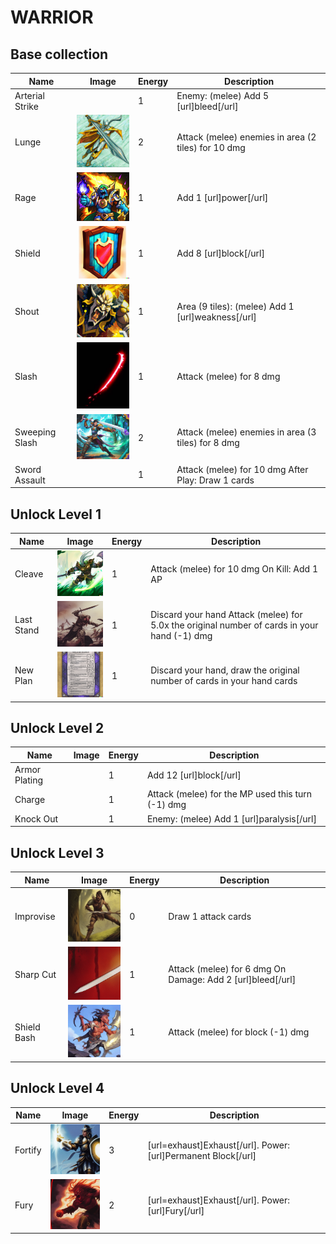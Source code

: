 # WARRIOR

## Base collection
| Name | Image | Energy | Description |
| ---- | ----- | ------ | ----------- |
| Arterial Strike | <missing> | 1 | Enemy:  (melee) Add 5 [url]bleed[/url]  |
| Lunge | <img alt='Lunge' src='../../resources/lunge.png' width='128'/> | 2 | Attack (melee) enemies in area (2 tiles) for 10 dmg  |
| Rage | <img alt='Rage' src='../../resources/rage.png' width='128'/> | 1 | Add 1 [url]power[/url]  |
| Shield | <img alt='Shield' src='../../resources/shield.png' width='128'/> | 1 | Add 8 [url]block[/url]  |
| Shout | <img alt='Shout' src='../../resources/shout.png' width='128'/> | 1 | Area (9 tiles):  (melee) Add 1 [url]weakness[/url]  |
| Slash | <img alt='Slash' src='../../resources/slash.png' width='128'/> | 1 | Attack (melee) for 8 dmg  |
| Sweeping Slash | <img alt='Sweeping Slash' src='../../resources/sweeping_slash.png' width='128'/> | 2 | Attack (melee) enemies in area (3 tiles) for 8 dmg  |
| Sword Assault | <missing> | 1 | Attack (melee) for 10 dmg After Play: Draw 1 cards  |

## Unlock Level 1
| Name | Image | Energy | Description |
| ---- | ----- | ------ | ----------- |
| Cleave | <img alt='Cleave' src='../../resources/cleave.png' width='128'/> | 1 | Attack (melee) for 10 dmg On Kill: Add 1 AP  |
| Last Stand | <img alt='Last Stand' src='../../resources/last_stand.png' width='128'/> | 1 | Discard your hand Attack (melee) for 5.0x the original number of cards in your hand (-1) dmg  |
| New Plan | <img alt='New Plan' src='../../resources/new_plan.png' width='128'/> | 1 | Discard your hand, draw the original number of cards in your hand cards  |

## Unlock Level 2
| Name | Image | Energy | Description |
| ---- | ----- | ------ | ----------- |
| Armor Plating | <missing> | 1 | Add 12 [url]block[/url]  |
| Charge | <missing> | 1 | Attack (melee) for the MP used this turn (-1) dmg  |
| Knock Out | <missing> | 1 | Enemy:  (melee) Add 1 [url]paralysis[/url]  |

## Unlock Level 3
| Name | Image | Energy | Description |
| ---- | ----- | ------ | ----------- |
| Improvise | <img alt='Improvise' src='../../resources/improvise.png' width='128'/> | 0 | Draw 1 attack cards  |
| Sharp Cut | <img alt='Sharp Cut' src='../../resources/sharp_cut.png' width='128'/> | 1 | Attack (melee) for 6 dmg On Damage: Add 2 [url]bleed[/url]  |
| Shield Bash | <img alt='Shield Bash' src='../../resources/shield_bash.png' width='128'/> | 1 | Attack (melee) for block (-1) dmg  |

## Unlock Level 4
| Name | Image | Energy | Description |
| ---- | ----- | ------ | ----------- |
| Fortify | <img alt='Fortify' src='../../resources/fortify.png' width='128'/> | 3 | [url=exhaust]Exhaust[/url]. Power: [url]Permanent Block[/url]  |
| Fury | <img alt='Fury' src='../../resources/fury.png' width='128'/> | 2 | [url=exhaust]Exhaust[/url]. Power: [url]Fury[/url]  |

